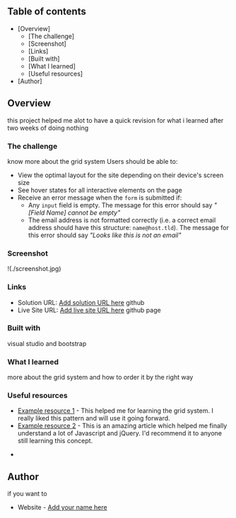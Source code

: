 
## Table of contents

- [Overview]
  - [The challenge]
  - [Screenshot]
  - [Links]
  - [Built with]
  - [What I learned]
  - [Useful resources]
- [Author]


## Overview
this project helped me alot to have a quick revision for what i learned after two weeks of doing nothing
### The challenge
know more about the grid system
Users should be able to:

- View the optimal layout for the site depending on their device's screen size
- See hover states for all interactive elements on the page
- Receive an error message when the `form` is submitted if:
  - Any `input` field is empty. The message for this error should say *"[Field Name] cannot be empty"*
  - The email address is not formatted correctly (i.e. a correct email address should have this structure: `name@host.tld`). The message for this error should say *"Looks like this is not an email"*

### Screenshot

!(./screenshot.jpg)

### Links

- Solution URL: [Add solution URL here](https://github.com/HossamMahdy/task11.github.io/upload/main)
github
- Live Site URL: [Add live site URL here](https://your-live-site-url.com)
github page 


### Built with
visual studio and bootstrap 

### What I learned

more about the grid system and how to order it by the right way

### Useful resources

- [Example resource 1](https://getbootstrap.com/docs/4.6/layout/grid/) - This helped me for learning the grid system. I really liked this pattern and will use it going forward.
- [Example resource 2](https://www.w3schools.com/jquery/default.asp) - This is an amazing article which helped me finally understand a lot of Javascript and jQuery. I'd recommend it to anyone still learning this concept.
*

## Author
if you want to 
- Website - [Add your name here](https://github.com/HossamMahdy)
